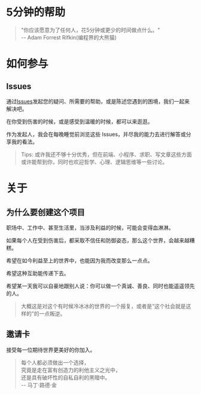 # 5分钟的帮助
> "你应该愿意为了任何人，花5分钟或更少的时间做点什么。"   
> -- Adam Forrest Rifkin(编程界的大熊猫)

# 如何参与
## Issues
通过[Issues](https://github.com/godbasin/5-minutes-help/issues)发起您的疑问、所需要的帮助，或是陈述您遇到的困境，我们一起来解决吧。

在你受到伤害的时候，或是感受到温暖的时候，都可以来逛逛。

作为发起人，我会在每晚睡觉前浏览这些 Issues，并尽我的能力去进行解答或分享我的看法。
> Tips: 或许我还不够十分优秀，但在前端、小程序、求职、写文章这些方面或许能帮到你，同时也欢迎哲学、心理、逻辑思维等一些讨论。

# 关于
## 为什么要创建这个项目
职场中、工作中、甚至生活里，当涉及利益的时候，可能会变得血淋淋。

如果每个人在受到伤害后，都采取不信任和防御姿态，那么这个世界，会越来越糟糕。

希望在如今利益至上的世界中，也能因为我而改变那么一点点。

希望这种互助能传递下去。

希望某一天我可以自豪地跟别人说：你可以做一个真诚、善良、同时也能遥遥领先的人。

> 大概这是对这个有时候冷冰冰的世界的一个报复，或者是“这个社会就是这样的”的一点叛逆。

## 邀请卡
接受每一位期待世界更美好的你加入。

> 每个人都必须做出一个选择，  
> 究竟是走在富有创造力的利他主义之光中，  
> 还是具有破坏性的自私自利的黑暗中。  
> -- 马丁·路德·金
